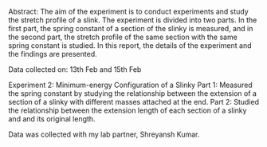 Abstract:
The aim of the experiment is to conduct experiments and study the stretch profile of a slink. 
The experiment is divided into two parts. In the first part, the spring constant of a section 
of the slinky is measured, and in the second part, the stretch profile of the same section with 
the same spring constant is studied. In this report, the details of the experiment and the findings 
are presented.

Data collected on: 13th Feb and 15th Feb

Experiment 2: Minimum-energy Configuration of a Slinky
Part 1: Measured the spring constant by studying the relationship between the extension of a section of a slinky with different masses attached at the end.
Part 2: Studied the relationship between the extension length of each section of a slinky and and its original length.

Data was collected with my lab partner, Shreyansh Kumar.
